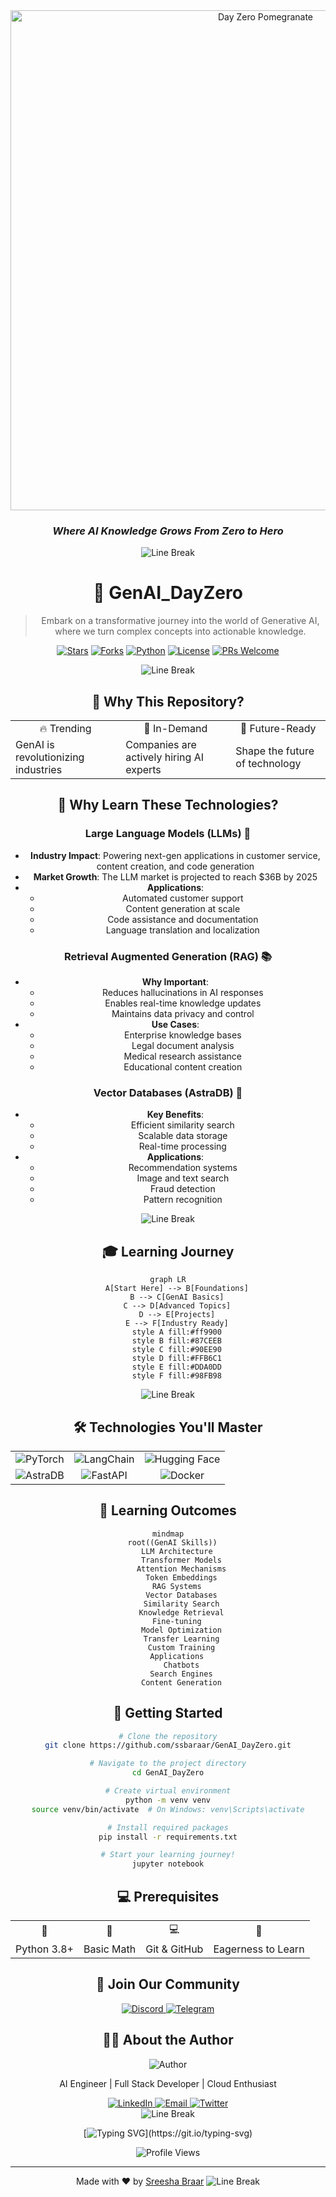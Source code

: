 <div align="center">
<img src="https://github.com/user-attachments/assets/b79e9cce-b3f6-44a9-82ba-a5b404ca4fa1" alt="Day Zero Pomegranate" width="800px"/>
<h3>
  <i>Where AI Knowledge Grows From Zero to Hero</i>
</h3>
<img src="https://raw.githubusercontent.com/andreasbm/readme/master/assets/lines/rainbow.png" alt="Line Break"/>

# 🤖 GenAI_DayZero

> Embark on a transformative journey into the world of Generative AI, where we turn complex concepts into actionable knowledge.

<div align="center">

[![Stars](https://img.shields.io/github/stars/ssbaraar/GenAI_DayZero?style=for-the-badge&color=yellow)](https://github.com/ssbaraar/GenAI_DayZero/stargazers)
[![Forks](https://img.shields.io/github/forks/ssbaraar/GenAI_DayZero?style=for-the-badge&color=orange)](https://github.com/ssbaraar/GenAI_DayZero/network/members)
[![Python](https://img.shields.io/badge/Python-3.8+-blue?style=for-the-badge&logo=python&logoColor=white)](https://www.python.org/)
[![License](https://img.shields.io/badge/License-MIT-yellow?style=for-the-badge)](LICENSE)
[![PRs Welcome](https://img.shields.io/badge/PRs-Welcome-brightgreen?style=for-the-badge)](CONTRIBUTING.md)

<img src="https://raw.githubusercontent.com/andreasbm/readme/master/assets/lines/solar.png" alt="Line Break"/>

</div>

## 🌟 Why This Repository?

<div align="center">
  <table>
    <tr>
      <td align="center">🔥 Trending</td>
      <td align="center">💼 In-Demand</td>
      <td align="center">🚀 Future-Ready</td>
    </tr>
    <tr>
      <td>GenAI is revolutionizing industries</td>
      <td>Companies are actively hiring AI experts</td>
      <td>Shape the future of technology</td>
    </tr>
  </table>
</div>

## 🎯 Why Learn These Technologies?

### Large Language Models (LLMs) 🧠
- **Industry Impact**: Powering next-gen applications in customer service, content creation, and code generation
- **Market Growth**: The LLM market is projected to reach $36B by 2025
- **Applications**: 
  - Automated customer support
  - Content generation at scale
  - Code assistance and documentation
  - Language translation and localization

### Retrieval Augmented Generation (RAG) 📚
- **Why Important**:
  - Reduces hallucinations in AI responses
  - Enables real-time knowledge updates
  - Maintains data privacy and control
- **Use Cases**:
  - Enterprise knowledge bases
  - Legal document analysis
  - Medical research assistance
  - Educational content creation

### Vector Databases (AstraDB) 🎯
- **Key Benefits**:
  - Efficient similarity search
  - Scalable data storage
  - Real-time processing
- **Applications**:
  - Recommendation systems
  - Image and text search
  - Fraud detection
  - Pattern recognition

<div align="center">
  <img src="https://raw.githubusercontent.com/andreasbm/readme/master/assets/lines/fire.png" alt="Line Break"/>
</div>

## 🎓 Learning Journey

```mermaid
graph LR
    A[Start Here] --> B[Foundations]
    B --> C[GenAI Basics]
    C --> D[Advanced Topics]
    D --> E[Projects]
    E --> F[Industry Ready]
    style A fill:#ff9900
    style B fill:#87CEEB
    style C fill:#90EE90
    style D fill:#FFB6C1
    style E fill:#DDA0DD
    style F fill:#98FB98
```

<div align="center">
  <img src="https://raw.githubusercontent.com/andreasbm/readme/master/assets/lines/rainbow.png" alt="Line Break"/>
</div>

## 🛠️ Technologies You'll Master

<div align="center">
  <table>
    <tr>
      <td align="center"><img src="https://img.shields.io/badge/PyTorch-EE4C2C?style=for-the-badge&logo=pytorch&logoColor=white" alt="PyTorch"/></td>
      <td align="center"><img src="https://img.shields.io/badge/LangChain-121212?style=for-the-badge&logo=chainlink&logoColor=white" alt="LangChain"/></td>
      <td align="center"><img src="https://img.shields.io/badge/Hugging_Face-FFD21E?style=for-the-badge&logo=huggingface&logoColor=black" alt="Hugging Face"/></td>
    </tr>
    <tr>
      <td align="center"><img src="https://img.shields.io/badge/AstraDB-00FF00?style=for-the-badge&logo=apache-cassandra&logoColor=white" alt="AstraDB"/></td>
      <td align="center"><img src="https://img.shields.io/badge/FastAPI-009688?style=for-the-badge&logo=fastapi&logoColor=white" alt="FastAPI"/></td>
      <td align="center"><img src="https://img.shields.io/badge/Docker-2496ED?style=for-the-badge&logo=docker&logoColor=white" alt="Docker"/></td>
    </tr>
  </table>
</div>

## 🎯 Learning Outcomes

```mermaid
mindmap
  root((GenAI Skills))
    LLM Architecture
      Transformer Models
      Attention Mechanisms
      Token Embeddings
    RAG Systems
      Vector Databases
      Similarity Search
      Knowledge Retrieval
    Fine-tuning
      Model Optimization
      Transfer Learning
      Custom Training
    Applications
      Chatbots
      Search Engines
      Content Generation
```

## 🚀 Getting Started

```bash
# Clone the repository
git clone https://github.com/ssbaraar/GenAI_DayZero.git

# Navigate to the project directory
cd GenAI_DayZero

# Create virtual environment
python -m venv venv
source venv/bin/activate  # On Windows: venv\Scripts\activate

# Install required packages
pip install -r requirements.txt

# Start your learning journey!
jupyter notebook
```

## 💻 Prerequisites

<div align="center">
  <table>
    <tr>
      <td align="center">🐍</td>
      <td align="center">🧮</td>
      <td align="center">💻</td>
      <td align="center">🧠</td>
    </tr>
    <tr>
      <td>Python 3.8+</td>
      <td>Basic Math</td>
      <td>Git & GitHub</td>
      <td>Eagerness to Learn</td>
    </tr>
  </table>
</div>

## 🤝 Join Our Community

<div align="center">
  <a href="https://discord.gg/your-server">
    <img src="https://img.shields.io/badge/Discord-7289DA?style=for-the-badge&logo=discord&logoColor=white" alt="Discord"/>
  </a>
  <a href="https://t.me/your-channel">
    <img src="https://img.shields.io/badge/Telegram-2CA5E0?style=for-the-badge&logo=telegram&logoColor=white" alt="Telegram"/>
  </a>
</div>

## 👨‍💻 About the Author

<div align="center">
  <img src="https://img.shields.io/badge/Author-Sreesha_Braar-blue?style=for-the-badge" alt="Author"/>
  
  AI Engineer | Full Stack Developer | Cloud Enthusiast
  
  <a href="https://www.linkedin.com/in/ssbaraar/">
    <img src="https://img.shields.io/badge/LinkedIn-0077B5?style=for-the-badge&logo=linkedin&logoColor=white" alt="LinkedIn"/>
  </a>
  <a href="mailto:ssbaraar02@gmail.com">
    <img src="https://img.shields.io/badge/Email-D14836?style=for-the-badge&logo=gmail&logoColor=white" alt="Email"/>
  </a>
  <a href="https://twitter.com/sreesha_baraar">
    <img src="https://img.shields.io/badge/Twitter-1DA1F2?style=for-the-badge&logo=twitter&logoColor=white" alt="Twitter"/>
  </a>
</div>

<div align="center">
  <img src="https://raw.githubusercontent.com/andreasbm/readme/master/assets/lines/rainbow.png" alt="Line Break"/>
  
  [![Typing SVG](https://readme-typing-svg.herokuapp.com?font=Fira+Code&pause=1000&color=2E9EF7&center=true&vCenter=true&width=435&lines=Thanks+for+visiting!;Start+your+AI+journey+today!;Let's+build+the+future+together!)](https://git.io/typing-svg)
  
  <img src="https://komarev.com/ghpvc/?username=ssbaraar&color=blue&style=flat-square&label=Repository+Views" alt="Profile Views"/>
</div>

---

<div align="center">
  Made with ❤️ by <a href="https://github.com/ssbaraar">Sreesha Braar</a>
  
  <img src="https://raw.githubusercontent.com/andreasbm/readme/master/assets/lines/rainbow.png" alt="Line Break"/>
</div>
